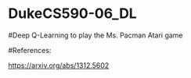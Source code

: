 # DukeCS590-06_DL

#Deep Q-Learning to play the Ms. Pacman Atari game

#References:

https://arxiv.org/abs/1312.5602

